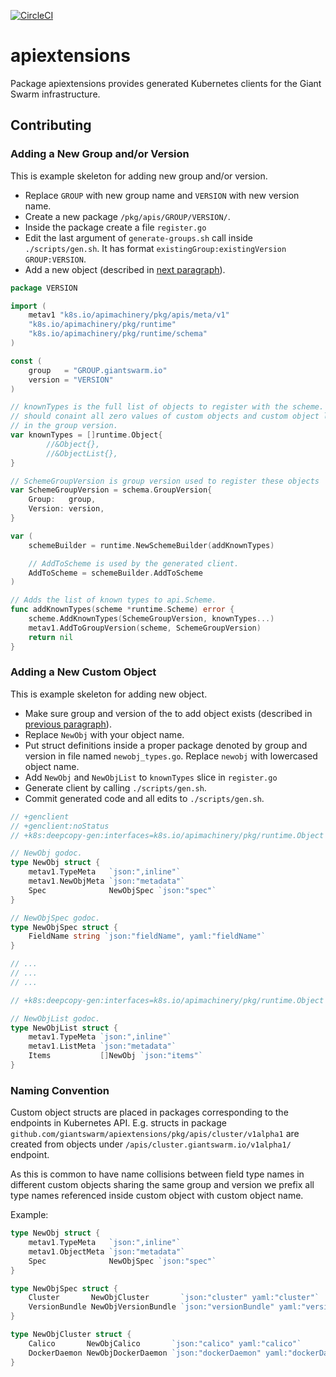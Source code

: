 [![CircleCI](https://circleci.com/gh/giantswarm/apiextensions.svg?&style=shield&circle-token=880450a6e0265218c2b1f8540e280599500bb1a6)](https://circleci.com/gh/giantswarm/apiextensions)

# apiextensions

Package apiextensions provides generated Kubernetes clients for the Giant Swarm
infrastructure.

## Contributing

### Adding a New Group and/or Version

This is example skeleton for adding new group and/or version.

- Replace `GROUP` with new group name and `VERSION` with new version name.
- Create a new package `/pkg/apis/GROUP/VERSION/`.
- Inside the package create a file `register.go`
- Edit the last argument of `generate-groups.sh` call inside
  `./scripts/gen.sh`. It has format `existingGroup:existingVersion
  GROUP:VERSION`.
- Add a new object (described in [next paragraph](#adding-a-new-custom-object)).

```go
package VERSION

import (
	metav1 "k8s.io/apimachinery/pkg/apis/meta/v1"
	"k8s.io/apimachinery/pkg/runtime"
	"k8s.io/apimachinery/pkg/runtime/schema"
)

const (
	group   = "GROUP.giantswarm.io"
	version = "VERSION"
)

// knownTypes is the full list of objects to register with the scheme. It
// should conaint all zero values of custom objects and custom object lists
// in the group version.
var knownTypes = []runtime.Object{
		//&Object{},
		//&ObjectList{},
}

// SchemeGroupVersion is group version used to register these objects
var SchemeGroupVersion = schema.GroupVersion{
	Group:   group,
	Version: version,
}

var (
	schemeBuilder = runtime.NewSchemeBuilder(addKnownTypes)

	// AddToScheme is used by the generated client.
	AddToScheme = schemeBuilder.AddToScheme
)

// Adds the list of known types to api.Scheme.
func addKnownTypes(scheme *runtime.Scheme) error {
	scheme.AddKnownTypes(SchemeGroupVersion, knownTypes...)
	metav1.AddToGroupVersion(scheme, SchemeGroupVersion)
	return nil
}
```

### Adding a New Custom Object

This is example skeleton for adding new object.

- Make sure group and version of the to add object exists (described in
  [previous paragraph](#adding-a-new-group-andor-version)).
- Replace `NewObj` with your object name.
- Put struct definitions inside a proper package denoted by group and version
  in file named `newobj_types.go`. Replace `newobj` with lowercased object
  name.
- Add `NewObj` and `NewObjList` to `knownTypes` slice in `register.go`
- Generate client by calling `./scripts/gen.sh`.
- Commit generated code and all edits to `./scripts/gen.sh`.

```go
// +genclient
// +genclient:noStatus
// +k8s:deepcopy-gen:interfaces=k8s.io/apimachinery/pkg/runtime.Object

// NewObj godoc.
type NewObj struct {
	metav1.TypeMeta   `json:",inline"`
	metav1.NewObjMeta `json:"metadata"`
	Spec              NewObjSpec `json:"spec"`
}

// NewObjSpec godoc.
type NewObjSpec struct {
	FieldName string `json:"fieldName", yaml:"fieldName"`
}

// ...
// ...
// ...

// +k8s:deepcopy-gen:interfaces=k8s.io/apimachinery/pkg/runtime.Object

// NewObjList godoc.
type NewObjList struct {
	metav1.TypeMeta `json:",inline"`
	metav1.ListMeta `json:"metadata"`
	Items           []NewObj `json:"items"`
}
```

### Naming Convention

Custom object structs are placed in packages corresponding to the endpoints in
Kubernetes API. E.g. structs in package
`github.com/giantswarm/apiextensions/pkg/apis/cluster/v1alpha1` are created
from objects under `/apis/cluster.giantswarm.io/v1alpha1/` endpoint.

As this is common to have name collisions between field type names in different
custom objects sharing the same group and version we prefix all type names
referenced inside custom object with custom object name.

Example:

```go
type NewObj struct {
	metav1.TypeMeta   `json:",inline"`
	metav1.ObjectMeta `json:"metadata"`
	Spec              NewObjSpec `json:"spec"`
}

type NewObjSpec struct {
	Cluster       NewObjCluster       `json:"cluster" yaml:"cluster"`
	VersionBundle NewObjVersionBundle `json:"versionBundle" yaml:"versionBundle"`
}

type NewObjCluster struct {
	Calico       NewObjCalico       `json:"calico" yaml:"calico"`
	DockerDaemon NewObjDockerDaemon `json:"dockerDaemon" yaml:"dockerDaemon"`
}
```
